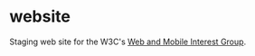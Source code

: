 website
=======
Staging web site for the W3C's [Web and Mobile Interest Group](http://www.w3.org/Mobile/IG/).
